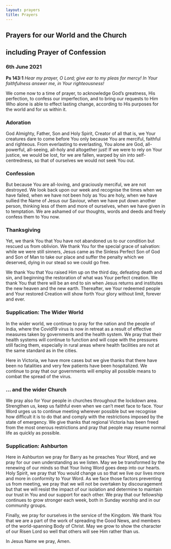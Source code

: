 ```yaml
---
layout: prayers
title: Prayers
---
```

## Prayers for our World and the Church 
## including Prayer of Confession
### 6th June 2021

__Ps 143:1__ _Hear my prayer, O Lord; give ear to my pleas for mercy!
	In Your faithfulness answer me, in Your righteousness!_

We come now to a time of prayer, to acknowledge God’s greatness, His perfection, to confess our imperfection, and to bring our requests to Him Who alone is able to effect lasting change, according to His purposes for the world and for us within it.

### Adoration
God Almighty, Father, Son and Holy Spirit, Creator of all that is, we Your creatures dare to come before You only because You are merciful, faithful and righteous. From everlasting to everlasting, You alone are God, all-powerful, all-seeing, all-holy and altogether just! If we were to rely on Your justice, we would be lost, for we are fallen, warped by sin into self-centredness, so that of ourselves we would not seek You out.

### Confession
But because You are all-loving, and graciously merciful, we are not destroyed. We look back upon our week and recognise the times when we have failed, when we have not been holy as You are holy, when we have sullied the Name of Jesus our Saviour, when we have put down another person, thinking less of them and more of ourselves, when we have given in to temptation. We are ashamed of our thoughts, words and deeds and freely confess them to You now.

### Thanksgiving
Yet, we thank You that You have not abandoned us to our condition but rescued us from oblivion. We thank You for the special grace of salvation: while we were still sinners, Jesus came as the Sinless Perfect Son of God and Son of Man to take our place and suffer the penalty which we deserved, dying in our stead so we could go free.

We thank You that You raised Him up on the third day, defeating death and sin, and beginning the restoration of what was Your perfect creation. We thank You that there will be an end to sin when Jesus returns and institutes the new heaven and the new earth. Thereafter, we Your redeemed people and Your restored Creation will show forth Your glory without limit, forever and ever.

### Supplication: The Wider World
In the wider world, we continue to pray for the nation and the people of India, where the Covid19 virus is now in retreat as a result of effective measures taken by governments and the health system. We pray that their health systems will continue to function and will cope with the pressures still facing them, especially in rural areas where health facilities are not at the same standard as in the cities.

Here in Victoria, we have more cases but we give thanks that there have been no fatalities and very few patients have been hospitalized. We continue to pray that our governments will employ all possible means to combat the spread of the virus.

### ... and the wider Church
We pray also for Your people in churches throughout the lockdown area. Strengthen us, keep us faithful even when we can’t meet face to face. Your Word urges us to continue meeting wherever possible but we recognise how difficult it is to do that and comply with the restrictions imposed by the state of emergency. We give thanks that regional Victoria has been freed from the most onerous restrictions and pray that people may resume normal life as quickly as possible.

### Supplication: Ashburton
Here in Ashburton we pray for Barry as he preaches Your Word, and we pray for our own understanding as we listen. May we be transformed by the renewing of our minds so that Your living Word goes deep into our hearts. Holy Spirit, we pray that You would change us so that we live our lives more and more in conformity to Your Word. As we face those factors preventing us from meeting, we pray that we will not be overtaken by discouragement but that we will resist the impact of our isolation and determine to maintain our trust in You and our support for each other. We pray that our fellowship continues to grow stronger each week, both in Sunday worship and in our community groups.

Finally, we pray for ourselves in the service of the Kingdom. We thank You that we are a part of the work of spreading the Good News, and members of the world-spanning Body of Christ. May we grow to show the character of our Risen Lord so well that others will see Him rather than us. 

In Jesus Name we pray, Amen.
